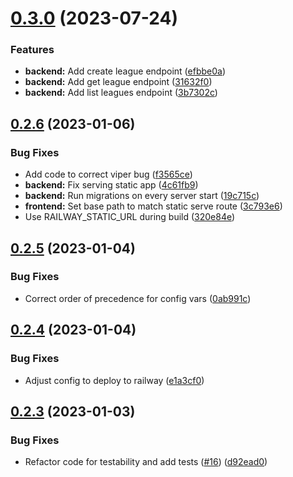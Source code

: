 # [0.3.0](https://github.com/alexstojda/pinman/compare/v0.2.6...v0.3.0) (2023-07-24)


### Features

* **backend:** Add create league endpoint ([efbbe0a](https://github.com/alexstojda/pinman/commit/efbbe0a8961d6626c56cf6bb6d791a3e91a5dacc))
* **backend:** Add get league endpoint ([31632f0](https://github.com/alexstojda/pinman/commit/31632f08c559d51961ac0343efcf011729e70062))
* **backend:** Add list leagues endpoint ([3b7302c](https://github.com/alexstojda/pinman/commit/3b7302ccc29732f234e574632bab98aa844f6e08))



## [0.2.6](https://github.com/alexstojda/pinman/compare/v0.2.5...v0.2.6) (2023-01-06)


### Bug Fixes

* Add code to correct viper bug ([f3565ce](https://github.com/alexstojda/pinman/commit/f3565ce55e2c41d04f880e2ba3c6c75d028faced))
* **backend:** Fix serving static app ([4c61fb9](https://github.com/alexstojda/pinman/commit/4c61fb9a4424224941fb0c24d222564daaf278a7))
* **backend:** Run migrations on every server start ([19c715c](https://github.com/alexstojda/pinman/commit/19c715c04287d8c98a0df79bd599ae0b5cdbcd5f))
* **frontend:** Set base path to match static serve route ([3c793e6](https://github.com/alexstojda/pinman/commit/3c793e65a3aeb35752952c854da857d09b46e292))
* Use RAILWAY_STATIC_URL during build ([320e84e](https://github.com/alexstojda/pinman/commit/320e84eaf77868b6cce4fbf93720403fd9628e83))



## [0.2.5](https://github.com/alexstojda/pinman/compare/v0.2.4...v0.2.5) (2023-01-04)


### Bug Fixes

* Correct order of precedence for config vars ([0ab991c](https://github.com/alexstojda/pinman/commit/0ab991c6199dbb6a8f5e7fc2dc1cec159fa41a09))



## [0.2.4](https://github.com/alexstojda/pinman/compare/v0.2.3...v0.2.4) (2023-01-04)


### Bug Fixes

* Adjust config to deploy to railway ([e1a3cf0](https://github.com/alexstojda/pinman/commit/e1a3cf0521075e69bdf43f08a6190bad075fe77b))



## [0.2.3](https://github.com/alexstojda/pinman/compare/v0.2.2...v0.2.3) (2023-01-03)


### Bug Fixes

* Refactor code for testability and add tests ([#16](https://github.com/alexstojda/pinman/issues/16)) ([d92ead0](https://github.com/alexstojda/pinman/commit/d92ead0a691fba8e6cdbd57155391dab042c970f))



